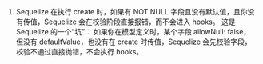 
1. Sequelize 在执行 create 时，如果有 NOT NULL 字段且没有默认值，且你没有传值，Sequelize 会在校验阶段直接报错，而不会进入 hooks。
这是 Sequelize 的一个“坑”：
如果你在模型定义时，某个字段 allowNull: false，但没有 defaultValue，也没有在 create 时传值，Sequelize 会先校验字段，校验不通过直接抛错，不会执行 hooks。